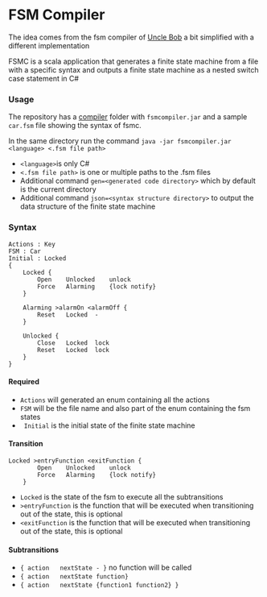# FSM Compiler

The idea comes from the fsm compiler of [Uncle Bob](https://github.com/unclebob/CC_SMC) a bit simplified with a different implementation

FSMC is a scala application that generates a finite state machine from a file with a specific syntax and outputs a finite state machine as a nested switch case statement in C#

### Usage

The repository has a [compiler](https://github.com/adizhavo/FSM_compiler/tree/master/compiler) folder with ```fsmcompiler.jar``` and a sample ```car.fsm``` file showing the syntax of fsmc.

In the same directory run the command ```java -jar fsmcompiler.jar <language> <.fsm file path>```
- ```<language>```is only C#
- ```<.fsm file path>``` is one or multiple paths to the .fsm files
- Additional command ```gen=<generated code directory>``` which by default is the current directory
- Additional command ```json=<syntax structure directory>``` to output the data structure of the finite state machine


### Syntax
```
Actions : Key
FSM : Car
Initial : Locked
{
	Locked {
		Open	Unlocked 	unlock
		Force	Alarming	{lock notify}
	}

	Alarming >alarmOn <alarmOff {
		Reset	Locked	-
	}

	Unlocked {
		Close	Locked	lock
		Reset	Locked	lock
	}
}
```

#### Required

- ```Actions``` will generated an enum containing all the actions
- ```FSM``` will be the file name and also part of the enum containing the fsm states
- ``` Initial``` is the initial state of the finite state machine

#### Transition
```
Locked >entryFunction <exitFunction {
		Open	Unlocked 	unlock
		Force	Alarming	{lock notify}
	}
```

- ```Locked``` is the state of the fsm to execute all the subtransitions
- ```>entryFunction``` is the function that will be executed when transitioning out of the state, this is optional
- ```<exitFunction``` is the function that will be executed when transitioning out of the state, this is optional

#### Subtransitions

- ```{ action	nextState - }``` no function will be called
- ```{ action	nextState function}```
- ```{ action	nextState {function1 function2} }```
